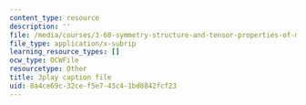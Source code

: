 ```yaml
---
content_type: resource
description: ''
file: /media/courses/3-60-symmetry-structure-and-tensor-properties-of-materials-fall-2005/8a4ce69c32cef5e743c41bd8842fcf23_2dms7bxzoXk.srt
file_type: application/x-subrip
learning_resource_types: []
ocw_type: OCWFile
resourcetype: Other
title: 3play caption file
uid: 8a4ce69c-32ce-f5e7-43c4-1bd8842fcf23
---
```

